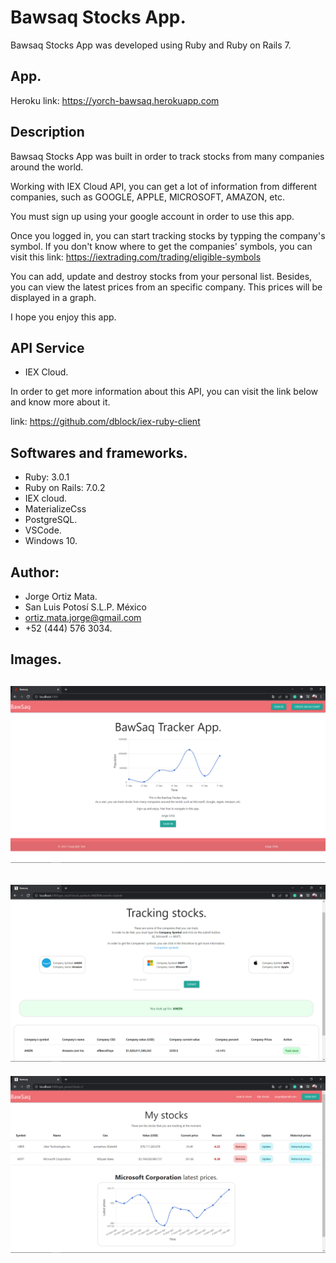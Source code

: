 # Bawsaq Stocks App.

Bawsaq Stocks App was developed using Ruby and Ruby on Rails 7.

## App.

Heroku link: https://yorch-bawsaq.herokuapp.com

## Description

Bawsaq Stocks App was built in order to track stocks from many
companies around the world.

Working with IEX Cloud API, you can get a lot of information from 
different companies, such as GOOGLE, APPLE, MICROSOFT, AMAZON, etc.

You must sign up using your google account in order to use this app.

Once you logged in, you can start tracking stocks by typping the 
company's symbol. If you don't know where to get the companies' symbols,
you can visit this link: https://iextrading.com/trading/eligible-symbols

You can add, update and destroy stocks from your personal list. 
Besides, you can view the latest prices from an specific company.
This prices will be displayed in a graph.

I hope you enjoy this app.

## API Service

* IEX Cloud.

In order to get more information about this API, you can visit the link below
and know more about it.

link: https://github.com/dblock/iex-ruby-client

## Softwares and frameworks.

* Ruby: 3.0.1
* Ruby on Rails: 7.0.2
* IEX cloud.
* MaterializeCss
* PostgreSQL.
* VSCode.
* Windows 10.

## Author:

* Jorge Ortiz Mata.
* San Luis Potosí S.L.P. México
* ortiz.mata.jorge@gmail.com
* +52 (444) 576 3034.

## Images.

![](app/assets/images/bawsaq-1.PNG)
-----
![](app/assets/images/bawsaq-2.PNG)
-----
![](app/assets/images/bawsaq-3.PNG)
